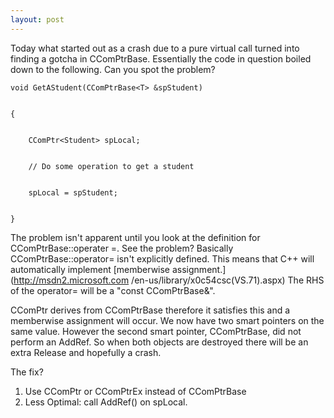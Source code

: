 ```yaml
---
layout: post
---
```

Today what started out as a crash due to a pure virtual call turned into
finding a gotcha in CComPtrBase<T>.  Essentially the code in question boiled
down to the following.  Can you spot the problem?

    
    
    void GetAStudent(CComPtrBase<T> &spStudent)


    {


        CComPtr<Student> spLocal;


        // Do some operation to get a student


        spLocal = spStudent;


    }

The problem isn't apparent until you look at the definition for
CComPtrBase<T>::operater =.  See the problem?  Basically
CComPtrBase<T>::operator= isn't explicitly defined.  This means that C++ will
automatically implement [memberwise assignment.](http://msdn2.microsoft.com
/en-us/library/x0c54csc\(VS.71\).aspx)  The RHS of the operator= will be a
"const CComPtrBase<T>&".

CComPtr<T> derives from CComPtrBase<T> therefore it satisfies this and a
memberwise assignment will occur.  We now have two smart pointers on the same
value.  However the second smart pointer, CComPtrBase<T>, did not perform an
AddRef.  So when both objects are destroyed there will be an extra Release and
hopefully a crash.

The fix?

  1. Use CComPtr<T> or CComPtrEx<T> instead of CComPtrBase<T>
  2. Less Optimal: call AddRef() on spLocal.  

